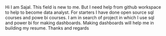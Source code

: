Hi I am Sajal. This field is new to me. But I need help from github workspace to help to become data analyst.
For starters I have done open source sql courses and powe bi courses.
I am in search of project in which I use sql and power bi for making dashboards.
Making dashboards will help me in building my resume.
Thanks and regards
